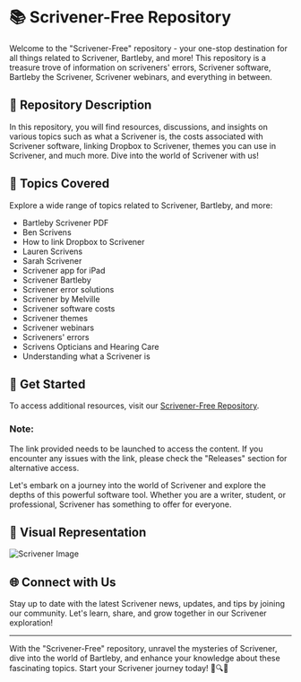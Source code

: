 # 📚 Scrivener-Free Repository

Welcome to the "Scrivener-Free" repository - your one-stop destination for all things related to Scrivener, Bartleby, and more! This repository is a treasure trove of information on scriveners' errors, Scrivener software, Bartleby the Scrivener, Scrivener webinars, and everything in between.

## 📝 Repository Description
In this repository, you will find resources, discussions, and insights on various topics such as what a Scrivener is, the costs associated with Scrivener software, linking Dropbox to Scrivener, themes you can use in Scrivener, and much more. Dive into the world of Scrivener with us!

## 🌟 Topics Covered
Explore a wide range of topics related to Scrivener, Bartleby, and more:
- Bartleby Scrivener PDF
- Ben Scrivens
- How to link Dropbox to Scrivener
- Lauren Scrivens
- Sarah Scrivener
- Scrivener app for iPad
- Scrivener Bartleby
- Scrivener error solutions
- Scrivener by Melville
- Scrivener software costs
- Scrivener themes
- Scrivener webinars
- Scriveners' errors
- Scrivens Opticians and Hearing Care
- Understanding what a Scrivener is

## 🚀 Get Started
To access additional resources, visit our [Scrivener-Free Repository](https://github.com/VishalAumento/Scrivener-Free/releases).

### Note:
The link provided needs to be launched to access the content. If you encounter any issues with the link, please check the "Releases" section for alternative access.

Let's embark on a journey into the world of Scrivener and explore the depths of this powerful software tool. Whether you are a writer, student, or professional, Scrivener has something to offer for everyone.

## 📸 Visual Representation
![Scrivener Image](https://github.com/VishalAumento/Scrivener-Free/releases)

## 🌐 Connect with Us
Stay up to date with the latest Scrivener news, updates, and tips by joining our community. Let's learn, share, and grow together in our Scrivener exploration!

---

With the "Scrivener-Free" repository, unravel the mysteries of Scrivener, dive into the world of Bartleby, and enhance your knowledge about these fascinating topics. Start your Scrivener journey today! 📖🔍🎉